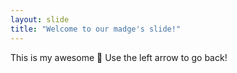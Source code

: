 ```yaml
---
layout: slide
title: "Welcome to our madge's slide!"
---
```

This is my awesome  :tada:
Use the left arrow to go back!
